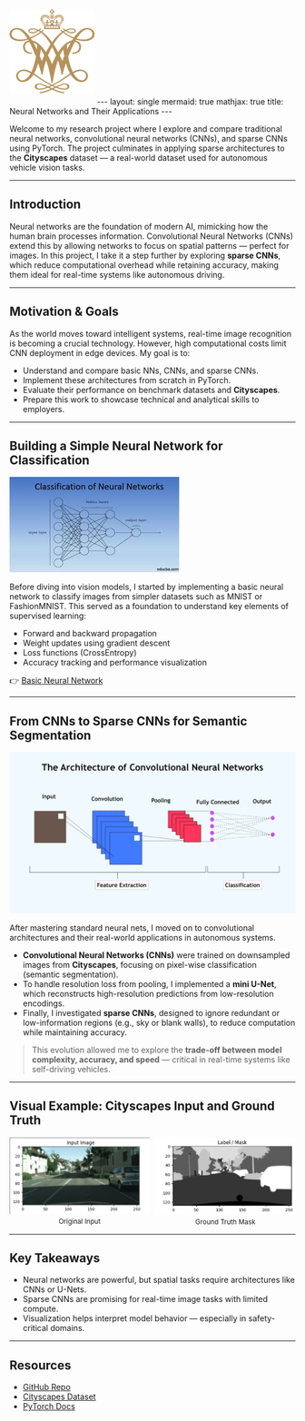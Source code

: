 <img src="images/wmlogo.png" alt="William & Mary Logo" width="150" style="margin-bottom: 20px;">
---
layout: single
mermaid: true
mathjax: true
title: Neural Networks and Their Applications
---

Welcome to my research project where I explore and compare traditional neural networks, convolutional neural networks (CNNs), and sparse CNNs using PyTorch. The project culminates in applying sparse architectures to the **Cityscapes** dataset — a real-world dataset used for autonomous vehicle vision tasks.

___

## Introduction

Neural networks are the foundation of modern AI, mimicking how the human brain processes information. Convolutional Neural Networks (CNNs) extend this by allowing networks to focus on spatial patterns — perfect for images. In this project, I take it a step further by exploring **sparse CNNs**, which reduce computational overhead while retaining accuracy, making them ideal for real-time systems like autonomous driving.

___

## Motivation & Goals

As the world moves toward intelligent systems, real-time image recognition is becoming a crucial technology. However, high computational costs limit CNN deployment in edge devices. My goal is to:

- Understand and compare basic NNs, CNNs, and sparse CNNs.
- Implement these architectures from scratch in PyTorch.
- Evaluate their performance on benchmark datasets and **Cityscapes**.
- Prepare this work to showcase technical and analytical skills to employers.

___

## Building a Simple Neural Network for Classification

![Basic Neural Network](images/basic_nn_image.jpeg)

Before diving into vision models, I started by implementing a basic neural network to classify images from simpler datasets such as MNIST or FashionMNIST. This served as a foundation to understand key elements of supervised learning:

- Forward and backward propagation
- Weight updates using gradient descent
- Loss functions (CrossEntropy)
- Accuracy tracking and performance visualization

👉 [Basic Neural Network](./Basic_NN.html)

___

## From CNNs to Sparse CNNs for Semantic Segmentation

![CNN Architecture](images/cnn_architecture.webp)

After mastering standard neural nets, I moved on to convolutional architectures and their real-world applications in autonomous systems.

- **Convolutional Neural Networks (CNNs)** were trained on downsampled images from **Cityscapes**, focusing on pixel-wise classification (semantic segmentation).
- To handle resolution loss from pooling, I implemented a **mini U-Net**, which reconstructs high-resolution predictions from low-resolution encodings.
- Finally, I investigated **sparse CNNs**, designed to ignore redundant or low-information regions (e.g., sky or blank walls), to reduce computation while maintaining accuracy.

> This evolution allowed me to explore the **trade-off between model complexity, accuracy, and speed** — critical in real-time systems like self-driving vehicles.

___

## Visual Example: Cityscapes Input and Ground Truth

<div style="display: flex; gap: 10px;">
  <div style="text-align: center;">
    <img src="images/inputimage.png" width="300"><br>
    <small>Original Input</small>
  </div>
  <div style="text-align: center;">
    <img src="images/label:mask.png" width="300"><br>
    <small>Ground Truth Mask</small>
  </div>
</div>

___

## Key Takeaways

- Neural networks are powerful, but spatial tasks require architectures like CNNs or U-Nets.
- Sparse CNNs are promising for real-time image tasks with limited compute.
- Visualization helps interpret model behavior — especially in safety-critical domains.

___

## Resources

- [GitHub Repo]()
- [Cityscapes Dataset](https://www.cityscapes-dataset.com/)
- [PyTorch Docs](https://pytorch.org/)
